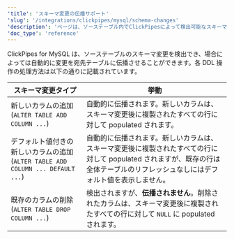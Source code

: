 ```yaml
---
'title': 'スキーマ変更の伝播サポート'
'slug': '/integrations/clickpipes/mysql/schema-changes'
'description': 'ページは、ソーステーブル内でClickPipesによって検出可能なスキーマ変更タイプを説明します'
'doc_type': 'reference'
---
```


ClickPipes for MySQL は、ソーステーブルのスキーマ変更を検出でき、場合によっては自動的に変更を宛先テーブルに伝播させることができます。各 DDL 操作の処理方法は以下の通りに記載されています。

[//]: # "TODO Extend this page with behavior on rename, data type changes, and truncate + guidance on how to handle incompatible schema changes."

| スキーマ変更タイプ                                                                   | 挙動                                   |
| ----------------------------------------------------------------------------------- | ------------------------------------- |
| 新しいカラムの追加 (`ALTER TABLE ADD COLUMN ...`)                                   | 自動的に伝播されます。新しいカラムは、スキーマ変更後に複製されたすべての行に対して populated されます。                                                                         |
| デフォルト値付きの新しいカラムの追加 (`ALTER TABLE ADD COLUMN ... DEFAULT ...`) | 自動的に伝播されます。新しいカラムは、スキーマ変更後に複製されたすべての行に対して populated されますが、既存の行は全体テーブルのリフレッシュなしにはデフォルト値を表示しません。|
| 既存のカラムの削除 (`ALTER TABLE DROP COLUMN ...`)                                  | 検出されますが、**伝播されません**。削除されたカラムは、スキーマ変更後に複製されたすべての行に対して `NULL` に populated されます。                                                                |
